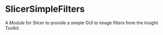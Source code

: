 SlicerSimpleFilters
===================

A Module for Slicer to provide a simple GUI to image filters from the Insight Toolkit.
